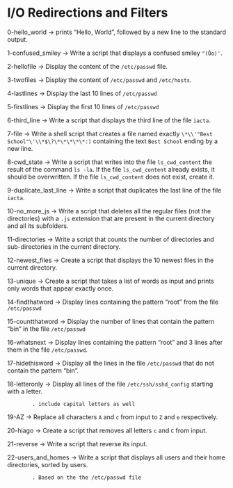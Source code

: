# I/O Redirections and Filters

0-hello_world -> prints “Hello, World”, followed by a new line to the standard output.

1-confused_smiley -> Write a script that displays a confused smiley `"(Ôo)'`.

2-hellofile -> Display the content of the `/etc/passwd` file.

3-twofiles -> Display the content of `/etc/passwd` and `/etc/hosts`.

4-lastlines -> Display the last 10 lines of `/etc/passwd`

5-firstlines -> Display the first 10 lines of `/etc/passwd`

6-third_line -> Write a script that displays the third line of the file `iacta`.

7-file -> Write a shell script that creates a file named exactly `\*\\'"Best School"\'\\*$\?\*\*\*\*\*:)` containing the text `Best School` ending by a new line.

8-cwd_state -> Write a script that writes into the file `ls_cwd_content` the result of the command `ls -la`. If the file `ls_cwd_content` already exists, it should be overwritten. If the file `ls_cwd_content` does not exist, create it.

9-duplicate_last_line -> Write a script that duplicates the last line of the file `iacta`.

10-no_more_js -> Write a script that deletes all the regular files (not the directories) with a `.js` extension that are present in the current directory and all its subfolders.

11-directories -> Write a script that counts the number of directories and sub-directories in the current directory.

12-newest_files -> Create a script that displays the 10 newest files in the current directory.

13-unique -> Create a script that takes a list of words as input and prints only words that appear exactly once.

14-findthatword -> Display lines containing the pattern “root” from the file `/etc/passwd`

15-countthatword -> Display the number of lines that contain the pattern “bin” in the file `/etc/passwd`

16-whatsnext -> Display lines containing the pattern “root” and 3 lines after them in the file `/etc/passwd`.

17-hidethisword -> Display all the lines in the file `/etc/passwd` that do not contain the pattern “bin”.

18-letteronly -> Display all lines of the file `/etc/ssh/sshd_config` starting with a letter.

			. include capital letters as well

19-AZ -> Replace all characters `A` and `c` from input to `Z` and `e` respectively.

20-hiago -> Create a script that removes all letters `c` and `C` from input.

21-reverse -> Write a script that reverse its input.

22-users_and_homes -> Write a script that displays all users and their home directories, sorted by users.

			. Based on the the /etc/passwd file
